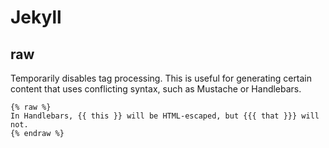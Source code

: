 # Jekyll

## raw

Temporarily disables tag processing. This is useful for generating certain content that uses conflicting syntax, such as Mustache or Handlebars.

```
{% raw %}
In Handlebars, {{ this }} will be HTML-escaped, but {{{ that }}} will not.
{% endraw %}
```